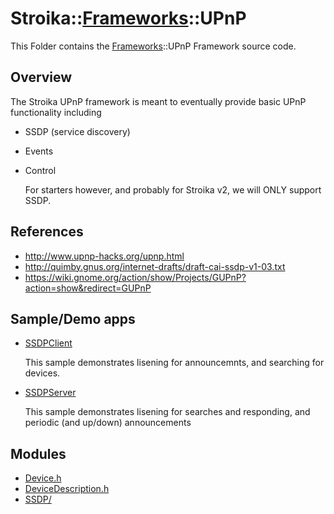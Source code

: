 # Stroika::[Frameworks](../ReadMe.md)::UPnP

This Folder contains the [Frameworks](../ReadMe.md)::UPnP Framework source code.

## Overview

The Stroika UPnP framework is meant to eventually provide basic UPnP functionality
including

- SSDP (service discovery)
- Events
- Control

  For starters however, and probably for Stroika v2, we will ONLY support SSDP.

## References

- http://www.upnp-hacks.org/upnp.html
- http://quimby.gnus.org/internet-drafts/draft-cai-ssdp-v1-03.txt
- https://wiki.gnome.org/action/show/Projects/GUPnP?action=show&redirect=GUPnP

## Sample/Demo apps

- [SSDPClient](../../../../../Samples/SSDPClient/ReadMe.md)

  This sample demonstrates lisening for announcemnts, and searching for devices.

- [SSDPServer](../../../../../Samples/SSDPServer/ReadMe.md)

  This sample demonstrates lisening for searches and responding, and periodic (and up/down) announcements

## Modules

- [Device.h](Device.h)
- [DeviceDescription.h](DeviceDescription.h)
- [SSDP/](SSDP/ReadMe.md)
